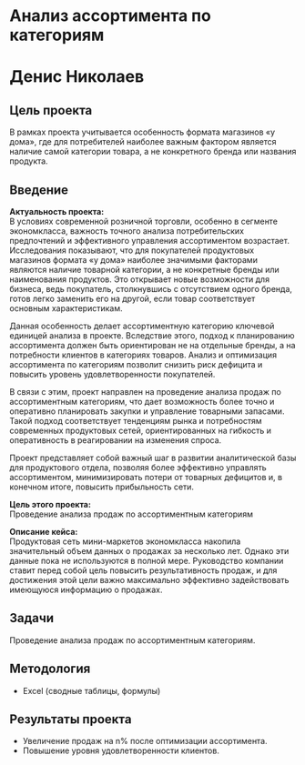 # Анализ ассортимента по категориям
# Денис Николаев

## Цель проекта
В рамках проекта учитывается особенность формата магазинов «у дома», где для потребителей наиболее важным фактором является наличие самой категории товара, а не конкретного бренда или названия продукта.  

## Введение
**Актуальность проекта:**  
В условиях современной розничной торговли, особенно в сегменте экономкласса, важность точного анализа потребительских предпочтений и эффективного управления ассортиментом возрастает. Исследования показывают, что для покупателей продуктовых магазинов формата «у дома» наиболее значимыми факторами являются наличие товарной категории, а не конкретные бренды или наименования продуктов. Это открывает новые возможности для бизнеса, ведь покупатель, столкнувшись с отсутствием одного бренда, готов легко заменить его на другой, если товар соответствует основным характеристикам.

Данная особенность делает ассортиментную категорию ключевой единицей анализа в проекте. Вследствие этого, подход к планированию ассортимента должен быть ориентирован не на отдельные бренды, а на потребности клиентов в категориях товаров. Анализ и оптимизация ассортимента по категориям позволит снизить риск дефицита и повысить уровень удовлетворенности покупателей.

В связи с этим, проект направлен на проведение анализа продаж по ассортиментным категориям, что дает возможность более точно и оперативно планировать закупки и управление товарными запасами. Такой подход соответствует тенденциям рынка и потребностям современных продуктовых сетей, ориентированных на гибкость и оперативность в реагировании на изменения спроса.

Проект представляет собой важный шаг в развитии аналитической базы для продуктового отдела, позволяя более эффективно управлять ассортиментом, минимизировать потери от товарных дефицитов и, в конечном итоге, повысить прибыльность сети.

**Цель этого проекта:**  
Проведение анализа продаж по ассортиментным категориям  

**Описание кейса:**  
Продуктовая сеть мини-маркетов экономкласса накопила значительный объем данных о продажах за несколько лет. Однако эти данные пока не используются в полной мере. Руководство компании ставит перед собой цель повысить результативность продаж, и для достижения этой цели важно максимально эффективно задействовать имеющуюся информацию о продажах.

## Задачи
Проведение анализа продаж по ассортиментным категориям.

## Методология
- Excel (сводные таблицы, формулы)

## Результаты проекта
- Увеличение продаж на n% после оптимизации ассортимента.
- Повышение уровня удовлетворенности клиентов.
